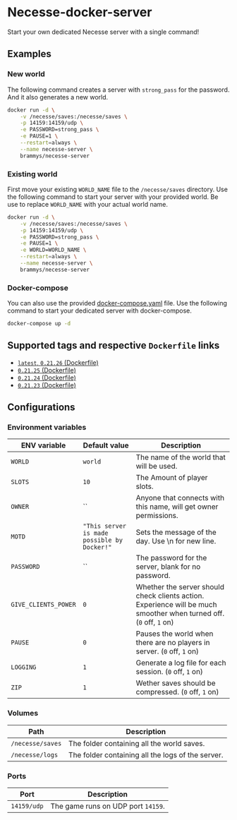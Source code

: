 # Necesse-docker-server

Start your own dedicated Necesse server with a single command!

## Examples

### New world

The following command creates a server with `strong_pass` for the password.
And it also generates a new world.

```bash
docker run -d \
    -v /necesse/saves:/necesse/saves \
    -p 14159:14159/udp \
    -e PASSWORD=strong_pass \
    -e PAUSE=1 \
    --restart=always \
    --name necesse-server \
    brammys/necesse-server
```

### Existing world

First move your existing `WORLD_NAME` file to the `/necesse/saves` directory.
Use the following command to start your server with your provided world.
Be use to replace `WORLD_NAME` with your actual world name.

```bash
docker run -d \
    -v /necesse/saves:/necesse/saves \
    -p 14159:14159/udp \
    -e PASSWORD=strong_pass \
    -e PAUSE=1 \
    -e WORLD=WORLD_NAME \
    --restart=always \
    --name necesse-server \
    brammys/necesse-server
```

### Docker-compose

You can also use the provided [docker-compose.yaml](https://github.com/BrammyS/necesse-docker-server/blob/main/docker-compose.yaml) file.
Use the following command to start your dedicated server with docker-compose.

```bash
docker-compose up -d
```

## Supported tags and respective `Dockerfile` links

* [`latest`, `0.21.26` (Dockerfile)](https://github.com/BrammyS/necesse-docker-server/blob/main/Dockerfile)
* [`0.21.25` (Dockerfile)](https://github.com/BrammyS/necesse-docker-server/blob/main/Dockerfile)
* [`0.21.24` (Dockerfile)](https://github.com/BrammyS/necesse-docker-server/blob/main/Dockerfile)
* [`0.21.23` (Dockerfile)](https://github.com/BrammyS/necesse-docker-server/blob/main/Dockerfile)

## Configurations

### Environment variables

| ENV variable    	| Default value           	| Description                                                                            	                                                    |
|-----------------	|-------------------------	|---------------------------------------------------------------------------------------------------------------------------------------------  |
| `WORLD`            	| `world` 	                                    | The name of the world that will be used.                                                                              |
| `SLOTS`            	| `10` 	                                        | The Amount of player slots.                                                                                           |
| `OWNER`            	| `` 	                                        | Anyone that connects with this name, will get owner permissions.                                                      |
| `MOTD`            	| `"This server is made possible by Docker!"`   | Sets the message of the day. Use \n for new line.                                                                     |
| `PASSWORD`            | `` 	                                        | The password for the server, blank for no password.                                                                   |
| `GIVE_CLIENTS_POWER`  | `0` 	                                        | Whether the server should check clients action. Experience will be much smoother when turned off. (`0` off, `1` on)   |
| `PAUSE`            	| `0` 	                                        | Pauses the world when there are no players in server. (`0` off, `1` on)                                               |
| `LOGGING`            	| `1` 	                                        | Generate a log file for each session. (`0` off, `1` on)                                                               |
| `ZIP`            	    | `1` 	                                        | Wether saves should be compressed. (`0` off, `1` on)                                                                  |

### Volumes

| Path       	            | Description                                                   |
|---------------------------|-----------------------------------------------------------    |
| `/necesse/saves`       	| The folder containing all the world saves.                    |
| `/necesse/logs`        	| The folder containing all the logs of the server.             |

### Ports

| Port       	            | Description                                                   |
|---------------------------|-----------------------------------------------------------    |
| `14159/udp`       	    | The game runs on UDP port `14159`.                            |
